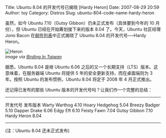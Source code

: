 Title: Ubuntu 8.04 的开发代号已揭晓 [Hardy Heron]
Date: 2007-08-29 20:59
Author: toy
Category: Distros
Slug: ubuntu-804-code-name-hardy-heron

虽然，如今 Ubuntu 7.10（Gutsy Gibbon）仍未正式发布（具体要到今年的 10
月份），但 Ubuntu 已经在开始筹划接下来的版本 8.04 了。今天，Ubuntu
社区经理 Jono Bacon
在[邮件列表](https://lists.ubuntu.com/archives/ubuntu-devel-announce/2007-August/000336.html)中正式揭晓了
Ubuntu 8.04 的开发代号──Hardy Heron。

![Heron](http://i.linuxtoy.org/i/2007/08/heron.jpg)  
*image via [Birding In
Taiwan](http://www.birdingintaiwan.com/grayheron.htm)*

据悉，Ubuntu 8.04 是继 Ubuntu 6.06
之后的又一个长期支持（LTS）版本。这意味着，在服务器端 Ubuntu 将提供 5
年的安全更新支持，而在桌面端则为 3 年。按照 Ubuntu 的发布惯例，Ubuntu
8.04 将定于 2008 年 4 月正式推出。

还记得已发布的那些 Ubuntu 版本的开发代号吗？让我们作一个完整的总结：

  ---------------- ----------
  开发代号         发布版本
  Warty Warthog    4.10
  Hoary Hedgehog   5.04
  Breezy Badger    5.10
  Dapper Drake     6.06
  Edgy Eft         6.10
  Feisty Fawn      7.04
  Gutsy Gibbon     7.10
  Hardy Heron      8.04
  ---------------- ----------

(注：Ubuntu 8.04 还未正式发布)
